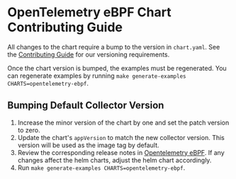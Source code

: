 # OpenTelemetry eBPF Chart Contributing Guide

All changes to the chart require a bump to the version in `chart.yaml`. See the [Contributing Guide](https://github.com/open-telemetry/opentelemetry-helm-charts/blob/main/CONTRIBUTING.md#versioning) for our versioning requirements.

Once the chart version is bumped, the examples must be regenerated.  You can regenerate examples by running `make generate-examples CHARTS=opentelemetry-ebpf`.

## Bumping Default Collector Version

1. Increase the minor version of the chart by one and set the patch version to zero.
2. Update the chart's `appVersion` to match the new collector version.  This version will be used as the image tag by default.
3. Review the corresponding release notes in [Opentelemetry eBPF](https://github.com/open-telemetry/opentelemetry-ebpf/releases).  If any changes affect the helm charts, adjust the helm chart accordingly.
4. Run `make generate-examples CHARTS=opentelemetry-ebpf`.
